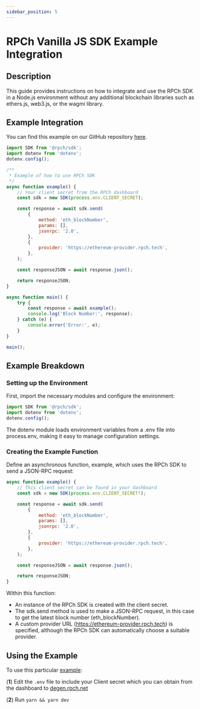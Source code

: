 ```yaml
---
sidebar_position: 5
---
```


# RPCh Vanilla JS SDK Example Integration

## Description

This guide provides instructions on how to integrate and use the RPCh SDK in a Node.js environment without any additional blockchain libraries such as ethers.js, web3.js, or the wagmi library. 

## Example Integration

You can find this example on our GitHub repository [here](https://github.com/Rpc-h/RPCh/blob/main/examples/vanilla-sdk/src/index.ts).

```javascript
import SDK from '@rpch/sdk';
import dotenv from 'dotenv';
dotenv.config();

/**
 * Example of how to use RPCh SDK
 */
async function example() {
    // Your client secret from the RPCh dashboard
    const sdk = new SDK(process.env.CLIENT_SECRET);

    const response = await sdk.send(
        {
            method: 'eth_blockNumber',
            params: [],
            jsonrpc: '2.0',
        },
        {
            provider: 'https://ethereum-provider.rpch.tech',
        },
    );

    const responseJSON = await response.json();

    return responseJSON;
}

async function main() {
    try {
        const response = await example();
        console.log('Block Number:', response);
    } catch (e) {
        console.error('Error:', e);
    }
}

main();
```

## Example Breakdown

### Setting up the Environment

First, import the necessary modules and configure the environment:

```javascript
import SDK from '@rpch/sdk';
import dotenv from 'dotenv';
dotenv.config();
```

The dotenv module loads environment variables from a .env file into process.env, making it easy to manage configuration settings.

### Creating the Example Function

Define an asynchronous function, example, which uses the RPCh SDK to send a JSON-RPC request:

```javascript
async function example() {
    // This client secret can be found in your dashboard
    const sdk = new SDK(process.env.CLIENT_SECRET!);

    const response = await sdk.send(
        {
            method: 'eth_blockNumber',
            params: [],
            jsonrpc: '2.0',
        },
        {
            provider: 'https://ethereum-provider.rpch.tech',
        },
    );

    const responseJSON = await response.json();

    return responseJSON;
}
```

Within this function:

- An instance of the RPCh SDK is created with the client secret.
- The sdk.send method is used to make a JSON-RPC request, in this case to get the latest block number (eth_blockNumber).
- A custom provider URL (https://ethereum-provider.rpch.tech) is specified, although the RPCh SDK can automatically choose a suitable provider.

## Using the Example

To use this particular [example](https://github.com/Rpc-h/RPCh/blob/main/examples/vanilla-sdk/src/index.ts): 

(**1**) Edit the `.env` file to include your Client secret which you can obtain from the dashboard to [degen.rpch.net](https://degen.rpch.net/)

(**2**) Run `yarn && yarn dev`